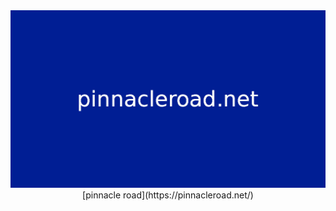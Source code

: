 <div id="header" align="center">
  <img src="youtube_banner-dfh.png"/>
  [pinnacle road](https://pinnacleroad.net/)
</div>
